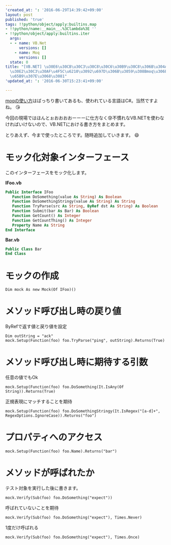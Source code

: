 ```yaml
---
'created_at: ': '2016-06-29T14:39:42+09:00'
layout: post
published: 'true'
tags: !!python/object/apply:builtins.map
- !!python/name:__main__.%3Clambda%3E ''
- !!python/object/apply:builtins.iter
  args:
  - - name: VB.Net
      versions: []
    - name: Moq
      versions: []
  state: 0
title: "[VB.NET] \u30E6\u30CB\u30C3\u30C8\u30C6\u30B9\u30C8\u306B\u304A\u3051\u308B\
  \u30E2\u30C3\u30AF\u4F5C\u6210\u3092\u697D\u306B\u3059\u308Bmoq\u306E\u4F7F\u3044\
  \u65B9\u307E\u3068\u3081"
'updated_at: ': '2016-06-30T15:23:41+09:00'

---
```

[moqの使い方](https://github.com/Moq/moq4/wiki/Quickstart)はばっちり書いてあるも、使われている言語はC#。当然ですよね。 :kissing_heart:   
  
今回の現場ではほんとぉおおおおーーーに仕方なく:cold_sweat:不慣れなVB.NETを使わなければいけないので、VB.NETにおける書き方をまとめます。  
  
とりあえず、今まで使ったところです。随時追加していきます。 :smile:   
  
  
# モック化対象インターフェース  
  
このインターフェースをモック化します。  
  
**IFoo.vb**  
```vbnet:IFoo.vb
Public Interface IFoo
   Function DoSomething(value As String) As Boolean
   Function DoSomethingStringy(value As String) As String
   Function TryParse(src As String, ByRef dst As String) As Boolean
   Function Submit(bar As Bar) As Boolean
   Function GetCount() As Integer
   Function GetCountThing() As Integer
   Property Name As String
End Interface
```  
  
**Bar.vb**  
```vbnet:Bar.vb
Public Class Bar
End Class
```  
  
# モックの作成  
  
```vbnet
Dim mock As new Mock(Of IFoo)()
```  
  
# メソッド呼び出し時の戻り値  
  
ByRefで返す値と戻り値を設定  
  
```vbnet
Dim outString = "ack"
mock.Setup(Function(foo) foo.TryParse("ping", outString).Returns(True)
```  
  
# メソッド呼び出し時に期待する引数  
  
任意の値でもOk  
  
```vbnet
mock.Setup(Function(foo) foo.DoSomething(It.IsAny(Of String)).Returns(True)
```  
  
正規表現にマッチすることを期待  
  
```vbnet
mock.Setup(Function(foo) foo.DoSomethingStringy(It.IsRegex("[a-d]+", RegexOptions.IgnoreCase)).Returns("foo")
```  
  
# プロパティへのアクセス  
  
```vbnet
mock.Setup(Function(foo) foo.Name).Returns("bar")
```  
  
# メソッドが呼ばれたか  
  
テスト対象を実行した後に書きます。  
  
```vbnet
mock.Verify(Sub(foo) foo.DoSomething("expect"))
```  
  
呼ばれていないことを期待  
  
```vbnet
mock.Verify(Sub(foo) foo.DoSomething("expect"), Times.Never)
```  
  
1度だけ呼ばれる  
  
```vbnet
mock.Verify(Sub(foo) foo.DoSomething("expect"), Times.Once)
```  
